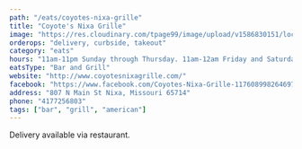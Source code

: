 ```yaml
---
path: "/eats/coyotes-nixa-grille"
title: "Coyote's Nixa Grille"
image: "https://res.cloudinary.com/tpage99/image/upload/v1586830151/local417eats/local417eatslogo.png"
orderops: "delivery, curbside, takeout"
category: "eats"
hours: "11am-11pm Sunday through Thursday. 11am-12am Friday and Saturday"
eatsType: "Bar and Grill"
website: "http://www.coyotesnixagrille.com/"
facebook: "https://www.facebook.com/Coyotes-Nixa-Grille-117608998264697"
address: "807 N Main St Nixa, Missouri 65714"
phone: "4177256803"
tags: ["bar", "grill", "american"]
---
```


Delivery available via restaurant.
